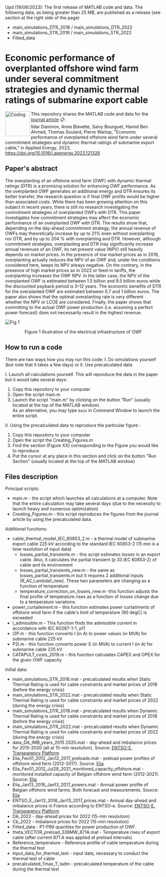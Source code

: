 Upd (19/06/2023): The first release of MATLAB code and data. The following data, as being greater than 25 MB, are published as a release (see section at the right side of the page) 
- main_simulations_DTR_2018 / main_simulations_DTR_2022
- main_simulations_STR_2018 / main_simulations_STR_2022
- Fitted_data

# Economic performance of overplanted offshore wind farm under several commitment strategies and dynamic thermal ratings of submarine export cable
<img align="left" alt="Coding" width="80" src="https://ars.els-cdn.com/content/image/X03062619.jpg">

  
This repository shares the MATLAB code and data for the [journal article](https://authors.elsevier.com/c/1hDc015eif8Gcw) 📋:\
Ildar Daminov, Anne Blavette, Salvy Bourguet, Hamid Ben Ahmed, Thomas Soulard, Pierre Warlop, "Economic performance of overplanted offshore wind farm under several commitment strategies and dynamic thermal ratings of submarine export cable," in Applied Energy, 2023, https://doi.org/10.1016/j.apenergy.2023.121326
  
  
## Paper's abstract
The overplanting of an offshore wind farm (OWF) with dynamic thermal ratings (DTR) is a promising solution for enhancing OWF performance. As the overplanted OWF generates an additional energy and DTR ensures its better transfer, the research question is if final OWF profits would be higher than associated costs. While there has been growing attention on this subject in recent years, there is still no research investigating the commitment strategies of overplanted OWFs with DTR. This paper investigates how commitment strategies may affect the economic performance of an overplanted OWF with DTR. The results show that, depending on the day-ahead commitment strategy, the annual revenue of OWFs may theoretically increase by up to 21% even without overplanting nor DTR, and by up to 204 % with overplanting and DTR. However, although commitment strategies, overplanting and DTR may significantly increase annual revenues of an OWF, its net present value (NPV) still heavily depends on market prices. In the presence of low market prices as in 2018, overplanting actually reduces the NPV of an OWF and, under the conditions considered here, keeps its NPV always negative. On the contrary, in the presence of high market prices as in 2022 or feed-in tariffs, the overplanting increases the OWF NPV. In the latter case, the NPV of the overplanted OWF is estimated between 1.5 billion and 9.5 billion euros while the discounted payback period is 3–12 years. The economic benefits of DTR for the overplanted OWF are estimated between 0.7 and 1 billion euros. The paper also shows that the optimal overplanting rate is very different whether the NPV or LCOE are considered. Finally, the paper shows that committing to the actual OWF power production (i.e. assuming a perfect power forecast) does not necessarily result in the highest revenue.

![Fig 1](https://github.com/Ildar-Daminov/Economic-performance-of-overplanted-offshore-wind-farm-under-several-commitment-strategies-and-DTR/assets/73365375/d6335ae7-4990-4b57-b55b-ed3127a6ed80)
<p align="center">Figure 1 Illustration of the electrical infrastructure of OWF

## How to run a code 
There are two ways how you may run this code: I. Do simulations yourself (but note that it takes a few days) or II. Use precalculated data 
  
I. Launch all calculations yourself. This will reproduce the data in the paper but it would take several days:
1. Copy this repository to your computer 
2. Open the script main.m
3. Launch the script "main.m" by clicking on the button "Run" (usually located at the top of the MATLAB window).\
As an alternative, you may type ```main``` 
in Command Window to launch the entire script. 


II. Using the precalculated data to reproduce the particular figure : 
1. Copy this repository to your computer 
2. Open the script the Creating_Figures.m
3. Find the section (Figure XX) corresponding to the Figure you would like to reproduce. 
4. Put the cursor at any place in this section and click on the button "Run Section" (usually located at the top of the MATLAB window)


## Files description

Principal scripts:
* main.m - the script which launches all calculations at a computer. Note that the entire calculation may take several days (due to the necessity to launch heavy and numerous optimization)
* Creating_Figures.m - this script reproduces the figures from the journal article by using the precalculated data. 

Additional functions: 
* cable_thermal_model_IEC_60853_2.m - a thermal model of submarine export cable 225 kV according to the standard IEC 60853-2 (15 min is a time resolution of input data)
  * losses_partial_transients.m - this script estimates losses in an export cable. Also, it calculates the partial transient (p 33 IEC 60853-2) of cable and its environment  
  * losses_partial_transients_new.m - the same as losses_partial_transients.m but it requires 2 additional inputs (R_AC,Lambda1_new). These two parameters are changing as a function of temperature
  * temperature_correction_on_losses_new.m -this function adjusts the final profile of temperature rises as a function of losses change due to a temperature variations.
* power_curtailement.m - this function estimates power curtailments of offshore wind farm if the cable's limit of temperature (90 degC) is exceeded
* I_admissible.m - This function finds the admissible current in accordance with IEC 60287-1-1, p11
* I2P.m - this function converts I (in A) to power values (in MVA) for submarine cable 225 kV
* P2I.m - this function converts power S (in MVA) to current I (in A) for submarine cable 225 kV
* CATAPULT_costs_2019.m - this function calculates CAPEX and OPEX for the given OWF capacity

Initial data:
* main_simulations_STR_2018.mat - precalculated results when Static Thermal Rating is used for cable constraints and market prices of 2018 (before the energy crisis)
* main_simulations_STR_2022.mat - precalculated results when Static Thermal Rating is used for cable constraints and market prices of 2022 (during the energy crisis)
* main_simulations_DTR_2018.mat - precalculated results when Dynamic Thermal Rating is used for cable constraints and market prices of 2018 (before the energy crisis)
* main_simulations_DTR_2022.mat - precalculated results when Dynamic Thermal Rating is used for cable constraints and market prices of 2022 (during the energy crisis)
* data_DA_IMB_years_2015 2020.mat - day-ahead and imbalance prices for 2015-2020 (all at 15-min resolution). Source: [ENTSO-E. Transparency Platform](https://transparency.entsoe.eu/)
* Elia_Fev01_2012_Jan12_2017_preloads.mat - preload power profiles of offshore wind farm (2012-2017). Source: [Elia](https://www.elia.be/en/grid-data/power-generation/wind-power-generation?csrt=6075160236430889381)
* Elia_Fev01_2012_Jul28_2021_monitored_capacity_offshore.mat - monitored installed capacity of Belgian offshore wind farm (2012-2021). Source: [Elia](https://www.elia.be/en/grid-data/power-generation/wind-power-generation?csrt=6075160236430889381)
* Elia_Jan13_2016_Jan13_2017_powers.mat - Annual power profile of Belgian offshore wind farms. Both forecast and measurements. Source: [Elia](https://www.elia.be/en/grid-data/power-generation/wind-power-generation?csrt=6075160236430889381)
* ENTSO_E_Jan13_2016_Jan13_2017_prices.mat - Annual day-ahead and imbalance prices in France according to ENTSO-e. Source: [ENTSO-E. Transparency Platform](https://transparency.entsoe.eu/)
* DA_2022 - day-ahead prices for 2022 (15-min resolution)
* Cb_2022 - imbalance prices for 2022 (15-min resolution)
* Fitted_data - P1-P99 quantiles for power production of OWF.
* theta_VECTOR_preload_339MW_871A.mat - Temperature rises of export cable (after current 871 A was applied at preload intervals)
* Reference_temperature - Reference profile of cable temperature during the thermal test 
* Input_data_for_thermal_test - input data, necessary to conduct the thermal test of cable 
* precalculated_Tmax_T_Iadm - precalculated temperature of the cable during the thermal test
